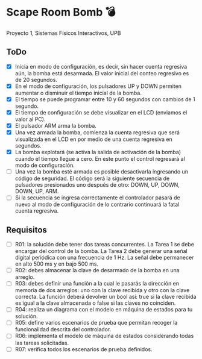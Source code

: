 # Scape Room Bomb 💣
Proyecto 1, Sistemas Físicos Interactivos, UPB

## ToDo
- [x] Inicia en modo de configuración, es decir, sin hacer cuenta regresiva aún, la bomba está desarmada. El valor inicial del conteo regresivo es de 20 segundos.
- [x]  En el modo de configuración, los pulsadores UP y DOWN permiten aumentar o disminuir el tiempo inicial de la bomba.
- [x]  El tiempo se puede programar entre 10 y 60 segundos con cambios de 1 segundo.
- [x]  El tiempo de configuración se debe visualizar en el LCD (enviamos el valor al PC).
- [x]  El pulsador ARM arma la bomba.
- [x]  Una vez armada la bomba, comienza la cuenta regresiva que será visualizada en el LCD en por medio de una cuenta regresiva en segundos.
- [x]  La bomba explotará (se activa la salida de activación de la bomba) cuando el tiempo llegue a cero. En este punto el control regresará al modo de configuración.
- [ ]  Una vez la bomba esté armada es posible desactivarla ingresando un código de seguridad. El código será la siguiente secuencia de pulsadores presionados uno después de otro: DOWN, UP, DOWN, DOWN, UP, ARM.
- [ ]  Si la secuencia se ingresa correctamente el controlador pasará de nuevo al modo de configuración de lo contrario continuará la fatal cuenta regresiva.

## Requisitos
- [ ] R01: la solución debe tener dos tareas concurrentes. La Tarea 1 se debe encargar del control de la bomba. La Tarea 2 debe generar una señal digital periódica con una frecuencia de 1 Hz. La señal debe permanecer en alto 500 ms y en bajo 500 ms.
- [ ] R02: debes almacenar la clave de desarmado de la bomba en una arreglo.
- [ ] R03: debes definir una función a la cual le pasarás la dirección en memoria de dos arreglos: uno con la clave recibida y otro con la clave correcta. La función deberá devolver un bool así: true si la clave recibida es igual a la clave almacenada o false si las claves no coinciden.
- [ ] R04: realiza un diagrama con el modelo en máquina de estados para tu solución.
- [ ] R05: define varios escenarios de prueba que permitan recoger la funcionalidad descrita del controlador.
- [ ] R06: implementa el modelo de máquina de estados considerando todas las tareas solicitadas.
- [ ] R07: verifica todos los escenarios de prueba definidos.
